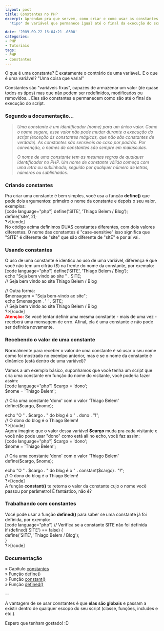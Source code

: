 ```yaml
---
layout: post
title: Constantes no PHP
excerpt: Aprendam pra que servem, como criar e como usar as constantes no PHP, um
  "tipo" de variável que permanece igual até o final da execução do script.

date: '2009-09-22 16:04:21 -0300'
categories:
- PHP
- Tutoriais
tags:
- PHP
- Constantes
---
```

<p>O que é uma constante? É exatamente o contrário de uma variável.. E o que é uma variável? "Uma coisa que varia!"</p>
<p>Constantes são "variáveis fixas", capazes de armazenar um valor (de quase todos os tipos) mas que não podem ser redefinidos, modificados ou removidos... Eles são constantes e permanecem como são até o final da execução do script.</p>
<h3>Segundo a documentação...</h3>
<blockquote><p><em>Uma constante é um identificador (nome) para um único valor. Como o nome sugere, esse valor não pode mudar durante a execução do script (exceção às  constantes mágicas, que não são constantes de verdade). As constantes são sensíveis ao caso por padrão. Por convenção, o nomes de constantes são sempre em maiúsculas.</em></p>
<p><em>O nome de uma constante tem as mesmas regras de qualquer identificador no PHP. Um nome de constante válida começa com uma letra ou sublinhado, seguido por qualquer número de letras, números ou sublinhados.</em></p></blockquote>
<h3>Criando constantes</h3>
<p>Pra criar uma constante é bem simples, você usa a função <strong>define()</strong> que pede dois argumentos: primeiro o nome da constante e depois o seu valor, exemplos:<br />
[code language="php"]<?php<br />
define('SITE', 'Thiago Belem / Blog');<br />
define('site', 2);<br />
?>[/code]<br />
No código acima definimos DUAS constantes diferentes, com dois valores diferentes. O nome das constantes é "case-sensitive" isso significa que "SITE" é diferente de "site" que são diferente de "sItE" e por aí vai.</p>
<h3>Usando constantes</h3>
<p>O uso de uma constante é identico ao uso de uma variável, diferença é que você não tem um cifrão ($) na frente do nome da constante, por exemplo:<br />
[code language="php"]<?php<br />
define('SITE', 'Thiago Belem / Blog');<br />
echo "Seja bem vindo ao site " . SITE;<br />
// Seja bem vindo ao site Thiago Belem / Blog</p>
<p>// Outra forma:<br />
$mensagem = "Seja bem-vindo ao site";<br />
echo $mensagem . ' ' . SITE;<br />
// Seja bem vindo ao site Thiago Belem / Blog<br />
?>[/code]<br />
<strong style="color: red">Atenção:</strong> Se você tentar definir uma mesma constante - mais de uma vez - receberá uma mensagem de erro. Afinal, ela é uma constante e não pode ser definida novamente.</p>
<h3>Recebendo o valor de uma constante</h3>
<p>Normalmente para receber o valor de uma constante é só usar o seu nome como foi mostrado no exemlpo anterior, mas e se o nome da constante é dinâmico (está dentro de uma variável)?</p>
<p>Vamos a um exemplo básico, suponhamos que você tenha um script que cria uma constante em função do nome do visitante, você poderia fazer assim:<br />
[code language="php"]<?php<br />
$cargo = 'dono';<br />
$nome = 'Thiago Belem';</p>
<p> // Cria uma constante 'dono' com o valor 'Thiago Belem'<br />
define($cargo, $nome);</p>
<p>echo "O " . $cargo . " do blog é o " . dono . "!";<br />
// O dono do blog é o Thiago Belem!<br />
?>[/code]<br />
Agora imagine que o valor dessa variável <strong>$cargo</strong> muda pra cada visitante e você não pode usar "dono" como está ali no echo, você faz assim:<br />
[code language="php"]<?php<br />
$cargo = 'dono';<br />
$nome = 'Thiago Belem';</p>
<p> // Cria uma constante 'dono' com o valor 'Thiago Belem'<br />
define($cargo, $nome);</p>
<p>echo "O " . $cargo . " do blog é o " . constant($cargo) . "!";<br />
// O dono do blog é o Thiago Belem!<br />
?>[/code]<br />
A função <strong>constant()</strong> te retorna o valor da constante cujo o nome você passou por parâmetro! É fantástico, não é?</p>
<h3>Trabalhando com constantes</h3>
<p>Você pode usar a função <strong>defined()</strong> para saber se uma constante já foi definida, por exemplo:<br />
[code language="php"]<?php<br />
// Verifica se a constante SITE não foi definida<br />
if (defined('SITE') == false) {<br />
	define('SITE', 'Thiago Belem / Blog');<br />
}<br />
?>[/code]</p>
<h3>Documentação</h3>
<p>» Capítulo <a href="http://www.php.net/manual/pt_BR/language.constants.php" target="_blank">constantes</a><br />
» Função <a href="http://www.php.net/manual/pt_BR/function.define.php" target="_blank">define()</a><br />
» Função <a href="http://www.php.net/manual/pt_BR/function.constant.php" target="_blank">constant()</a><br />
» Função <a href="http://www.php.net/manual/pt_BR/function.defined.php" target="_blank">defined()</a></p>
<p>--</p>
<p>A vantagem de se usar constantes é que <strong>elas são globais</strong> e passam a existir dentro de qualquer escopo do seu script (classe, funções, includes e etc.).</p>
<p>Espero que tenham gostado! :D</p>
